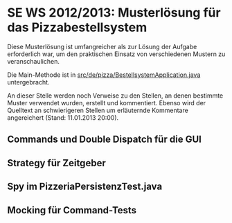 SE WS 2012/2013: Musterlösung für das Pizzabestellsystem
========================================================

Diese Musterlösung ist umfangreicher als zur Lösung der Aufgabe erforderlich war, um den praktischen Einsatz von verschiedenen Mustern zu veranschaulichen.

Die Main-Methode ist in <a href="pizzabestellsystem/blob/master/src/de/pizza/BestellsystemApplication.java">src/de/pizza/BestellsystemApplication.java</a> untergebracht.

An dieser Stelle werden noch Verweise zu den Stellen, an denen bestimmte Muster verwendet wurden, erstellt und kommentiert. Ebenso wird der Quelltext an schwierigeren Stellen um erläuternde Kommentare angereichert (Stand: 11.01.2013 20:00).

Commands und Double Dispatch für die GUI
----------------------------------------

Strategy für Zeitgeber
----------------------

Spy im PizzeriaPersistenzTest.java
----------------------------------

Mocking für Command-Tests
-------------------------

